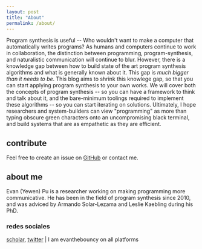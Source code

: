 ```yaml
---
layout: post
title: "About"
permalink: /about/
---
```


Program synthesis is useful -- Who wouldn't want to make a computer that automatically writes programs? As humans and computers continue to work in collaboration, the distinction between programming, program-synthesis, and naturalistic communication will continue to blur. However, there is a knowledge gap between how to build state of the art program synthesis algorithms and what is generally known about it. This gap is _much bigger than it needs to be_. This blog aims to shrink this knowlege gap, so that you can start applying program synthesis to your own works. We will cover both the concepts of program synthesis -- so you can have a framework to think and talk about it, and the bare-minimum toolings required to implement these algorithms -- so you can start iterating on solutions. Ultimately, I hope researchers and system-builders can view "programming" as more than typing obscure green characters onto an uncompromising black terminal, and build systems that are as empathetic as they are efficient.


## contribute
Feel free to create an issue on [GitHub](https://github.com/evanthebouncy/program-synthesis-primer) or contact me.

## about me
Evan (Yewen) Pu is a researcher working on making programming more communicative. He has been in the field of program synthesis since 2010, and was adviced by Armando Solar-Lezama and Leslie Kaebling during his PhD.

### redes sociales 
[scholar](https://scholar.google.com/citations?user=LJnNKXMAAAAJ&hl=en), [twitter](https://mobile.twitter.com/evanthebouncy) | I am evanthebouncy on all platforms